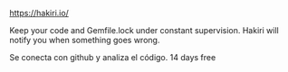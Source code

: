 https://hakiri.io/

Keep your code and Gemfile.lock under constant supervision. Hakiri will notify you when something goes wrong.

Se conecta con github y analiza el código.
14 days free
